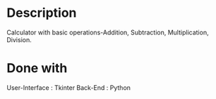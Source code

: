 # Description
Calculator with basic operations-Addition, Subtraction, Multiplication, Division.
# Done with
User-Interface : Tkinter
                         Back-End : Python
